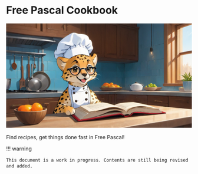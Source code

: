 # Free Pascal Cookbook

![Cooking](assets/there-is-a-young-very-happy-cheerful-bright-pup-cheetah-in-a-kitchen-dressed-as-chef-81632844.png)

Find recipes, get things done fast in Free Pascal!

!!! warning

    This document is a work in progress. Contents are still being revised and added.
